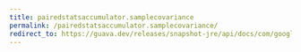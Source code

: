 ```yaml
---
title: pairedstatsaccumulator.samplecovariance
permalink: /pairedstatsaccumulator.samplecovariance/
redirect_to: https://guava.dev/releases/snapshot-jre/api/docs/com/google/common/math/PairedStatsAccumulator.html#sampleCovariance--
---
```

